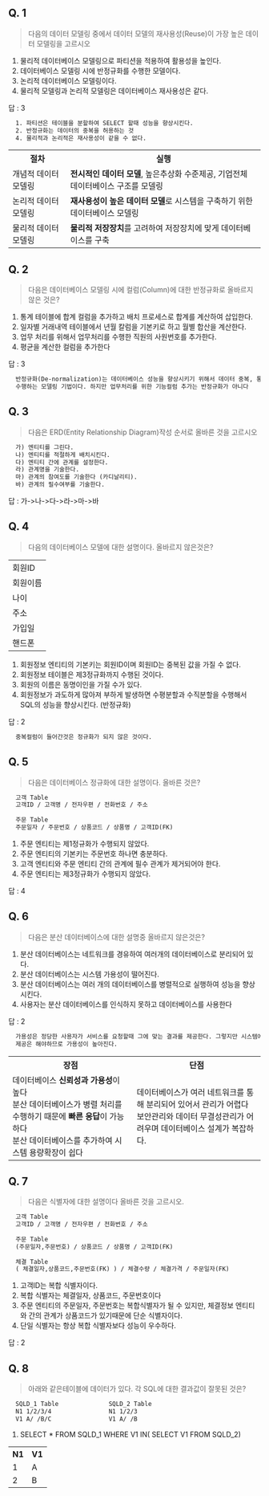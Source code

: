 ## Q. 1
> 다음의 데이터 모델링 중에서 데이터 모델의 재사용성(Reuse)이 가장 높은 데이터 모델링을 고르시오
  1. 물리적 데이터베이스 모델링으로 파티션을 적용하여 활용성을 높인다.
  2. 데이터베이스 모델링 시에 반정규화를 수행한 모델이다.
  3. 논리적 데이터베이스 모델링이다.
  4. 물리적 모델링과 논리적 모델링은 데이터베이스 재사용성은 같다.
  
답 : 3

```txt
  1. 파티션은 테이블을 분할하여 SELECT 할때 성능을 향상시킨다.
  2. 반정규화는 데이터의 중복을 허용하는 것
  4. 물리적과 논리적은 재사용성이 같을 수 없다.
```

<table>
  <tr>
    <th>절차</th>
    <th>실행</th>
  <tr>
    <td>개념적 데이터 모델링</td>
    <td><b>전시적인 데이터 모델</b>, 높은추상화 수준제공, 기업전체 데이터베이스 구조를 모델링</td>
  <tr>
    <td>논리적 데이터 모델링</td>
    <td><b>재사용성이 높은 데이터 모델</b>로 시스템을 구축하기 위한 데이터베이스 모델링</td>
  <tr>
    <td>물리적 데이터 모델링</td>
    <td><b>물리적 저장장치</b>를 고려하여 저장장치에 맞게 데이터베이스를 구축</td>
</table>

## Q. 2
> 다음은 데이터베이스 모델링 시에 컬럼(Column)에 대한 반정규화로 올바르지 않은 것은?
  1. 통계 테이블에 합계 컬럼을 추가하고 배치 프로세스로 합계를 계산하여 삽입한다.
  2. 일자별 거래내역 테이블에서 년월 칼럼을 기본키로 하고 월별 합산을 계산한다.
  3. 업무 처리를 위해서 업무처리를 수행한 직원의 사원번호를 추가한다.
  4. 평균을 계산한 컬럼을 추가한다
  
답 : 3

```txt
  반정규화(De-normalization)는 데이터베이스 성능을 향상시키기 위해서 데이터 중복, 통합, 분리 집계 등을
  수행하는 모델링 기법이다. 하지만 업무처리를 위한 기능컬럼 추가는 반정규화가 아니다
```

## Q. 3
> 다음은 ERD(Entity Relationship Diagram)작성 순서로 올바른 것을 고르시오
```txt
  가) 엔티티를 그린다.
  나) 엔티티를 적절하게 배치시킨다.
  다) 엔티티 간에 관계를 설정한다.
  라) 관계명을 기술한다.
  마) 관계의 참여도를 기술한다 (카디날리티).
  바) 관계의 필수여부를 기술한다.
```
답 : 가->나->다->라->마->바

## Q. 4
> 다음의 데이터베이스 모델에 대한 설명이다. 올바르지 않은것은?

<table>
    <tr>
      <td>회원ID</td>
    <tr>
      <td>회원이름
    <tr>
      <td>나이
    <tr>
      <td>주소
    <tr>
      <td>가입일
    <tr> 
      <td>핸드폰
</table>

  1. 회원정보 엔티티의 기본키는 회원ID이며 회원ID는 중복된 값을 가질 수 없다.
  2. 회원정보 테이블은 제3정규화까지 수행된 것이다. 
  3. 회원의 이름은 동명이인을 가질 수가 있다.
  4. 회원정보가 과도하게 많아져 부하게 발생하면 수평분할과 수직분할을 수행해서 SQL의 성능을 향상시킨다. (반정규화)

답 : 2
```txt
  중복컬럼이 들어간것은 정규화가 되지 않은 것이다.
```

## Q. 5
> 다음은 데이터베이스 정규화에 대한 설명이다. 올바른 것은?
```txt
  고객 Table 
  고객ID / 고객명 / 전자우편 / 전화번호 / 주소
  
  주문 Table
  주문일자 / 주문번호 / 상품코드 / 상품명 / 고객ID(FK)
```

  1. 주문 엔티티는 제1정규화가 수행되지 않았다.
  2. 주문 엔티티의 기본키는 주문번호 하나면 충분하다.
  3. 고객 엔티티와 주문 엔티티 간의 관계에 필수 관계가 제거되어야 한다.
  4. 주문 엔티티는 제3정규화가 수행되지 않았다.
  
답 : 4

## Q. 6
> 다음은 분산 데이터베이스에 대한 설명중 올바르지 않은것은?
  1. 분산 데이터베이스는 네트워크를 경유하여 여러개의 데이터베이스로 분리되어 있다.
  2. 분산 데이터베이스는 시스템 가용성이 떨어진다.
  3. 분산 데이터베이스는 여러 개의 데이터베이스를 병렬적으로 실행하여 성능을 향상시킨다.
  4. 사용자는 분산 데이터베이스를 인식하지 못하고 데이터베이스를 사용한다
  
답 : 2
```txt
  가용성은 정당한 사용자가 서비스를 요청할때 그에 맞는 결과를 제공한다. 그렇지만 시스템에 장애가 발생해도
  제공은 해야하므로 가용성이 높아진다.
```
  
<table>
  <tr>
     <th>장점
     <th>단점
  <tr>
     <td>데이터베이스 <b>신뢰성과 가용성</b>이 높다 <br>
         분산 데이터베이스가 병렬 처리를 수행하기 때문에 <b>빠른 응답</b>이 가능하다 <br>
         분산 데이터베이스를 추가하여 시스템 용량확장이 쉽다
     <td>데이터베이스가 여러 네트워크를 통해 분리되어 있어서 관리가 어렵다 <br>
         보안관리와 데이터 무결성관리가 어려우며 데이터베이스 설계가 복잡하다.
</table>

## Q. 7
> 다음은 식별자에 대한 설명이다 올바른 것을 고르시오.
```txt
  고객 Table
  고객ID / 고객명 / 전자우편 / 전화번호 / 주소
  
  주문 Table
  (주문일자,주문번호) / 상품코드 / 상품명 / 고객ID(FK)
  
  체결 Table
  ( 체결일자,상품코드,주문번호(FK) ) / 체결수량 / 체결가격 / 주문일자(FK)
```

  1. 고객ID는 복합 식별자이다.
  2. 복합 식별자는 체결일자, 상품코드, 주문번호이다
  3. 주문 엔티티의 주문일자, 주문번호는 복합식별자가 될 수 있지만, 체결정보 엔티티와 간의 관계가 상품코드가 있기때문에 단순 식별자이다.
  4. 단일 식별자는 항상 복합 식별자보다 성능이 우수하다.
  
답 : 2

## Q. 8
> 아래와 같은테이블에 데이터가 있다. 각 SQL에 대한 결과값이 잘못된 것은?
```txt
  SQLD_1 Table              SQLD_2 Table
  N1 1/2/3/4                N1 1/2/3
  V1 A/ /B/C                V1 A/ /B
```

  1. SELECT * FROM SQLD_1 
     WHERE V1 IN( SELECT V1 FROM SQLD_2)
  
  <table>
    <tr>
       <th>N1
       <th>V1
    <tr>
       <td>1
       <td>A
    <tr>
       <td>2
       <td>B
  </table>
